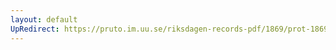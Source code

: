 ```yaml
---
layout: default
UpRedirect: https://pruto.im.uu.se/riksdagen-records-pdf/1869/prot-1869--fk--227/prot-1869--fk--227_072.pdf
---
```

